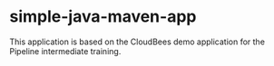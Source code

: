 # simple-java-maven-app

This application is based on the CloudBees demo application for the Pipeline intermediate training.
